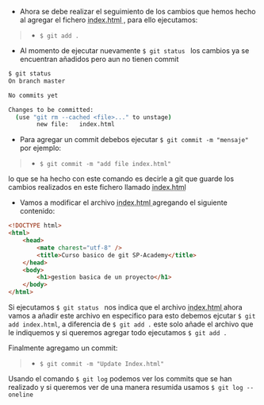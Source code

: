 - Ahora se debe realizar el seguimiento de los cambios que hemos hecho al agregar el fichero <abbr title="Hyper Text Markup Language"> index.html </abbr>, para ello ejecutamos: 

> -  `$ git add .`

- Al momento de ejecutar nuevamente `$ git status ` los cambios ya se encuentran añadidos pero aun no tienen commit

```sh
$ git status
On branch master

No commits yet

Changes to be committed:
  (use "git rm --cached <file>..." to unstage)
        new file:   index.html
```

- Para agregar un commit debebos ejecutar `$ git commit -m "mensaje"` por ejemplo:

> - `$ git commit -m "add file index.html"`

lo que se ha hecho con este comando es decirle a git que guarde los cambios realizados en este fichero llamado <abbr title="Hyper Text Markup Language"> index.html </abbr> 

- Vamos a modificar el archivo <abbr title="Hyper Text Markup Language"> index.html </abbr> agregando el siguiente contenido: 

```html
<!DOCTYPE html>
<html>
    <head>
        <mate charest="utf-8" />
        <title>Curso basico de git SP-Academy</title>
    </head>
    <body>
        <h1>gestion basica de un proyecto</h1>
    </body>
</html>
```

Si ejecutamos `$ git status ` nos indica que el archivo <abbr title="Hyper Text Markup Language"> index.html </abbr> ahora vamos a añadir este archivo en especifico para esto debemos ejcutar `$ git add index.html`, a diferencia de `$ git add .` este solo añade el archivo que le indiquemos y si queremos agregar todo ejecutamos `$ git add .`

Finalmente agregamo un commit:

> - `$ git commit -m "Update Index.html"`

Usando el comando `$ git log` podemos ver los commits que se han realizado y si queremos ver de una manera resumida usamos `$ git log --oneline`